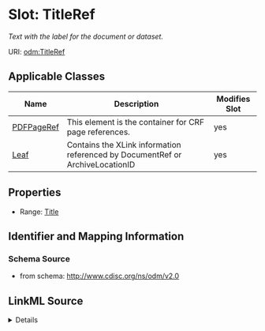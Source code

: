 # Slot: TitleRef


_Text with the label for the document or dataset._



URI: [odm:TitleRef](http://www.cdisc.org/ns/odm/v2.0/TitleRef)



<!-- no inheritance hierarchy -->




## Applicable Classes

| Name | Description | Modifies Slot |
| --- | --- | --- |
[PDFPageRef](PDFPageRef.md) | This element is the container for CRF page references. |  yes  |
[Leaf](Leaf.md) | Contains the XLink information referenced by DocumentRef or ArchiveLocationID |  yes  |







## Properties

* Range: [Title](Title.md)





## Identifier and Mapping Information







### Schema Source


* from schema: http://www.cdisc.org/ns/odm/v2.0




## LinkML Source

<details>
```yaml
name: TitleRef
description: Text with the label for the document or dataset.
from_schema: http://www.cdisc.org/ns/odm/v2.0
rank: 1000
identifier: false
alias: TitleRef
domain_of:
- PDFPageRef
- Leaf
range: Title

```
</details>